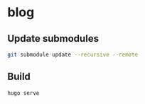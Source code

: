# blog

## Update submodules
```bash
git submodule update --recursive --remote
```

## Build
```bash
hugo serve
```